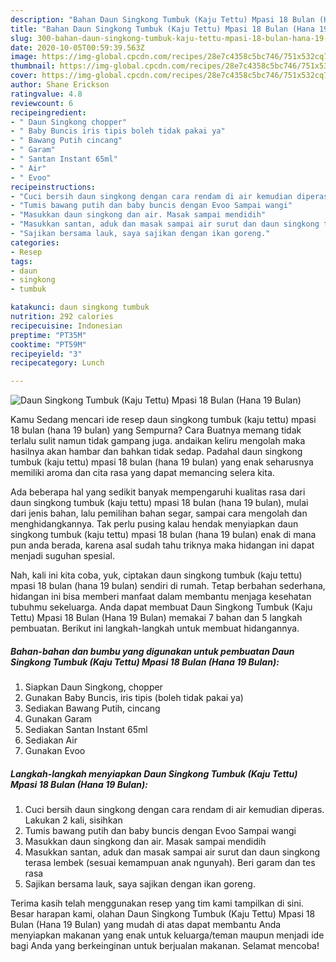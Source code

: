 ```yaml
---
description: "Bahan Daun Singkong Tumbuk (Kaju Tettu) Mpasi 18 Bulan (Hana 19 Bulan) | Cara Buat Daun Singkong Tumbuk (Kaju Tettu) Mpasi 18 Bulan (Hana 19 Bulan) Yang Enak Dan Mudah"
title: "Bahan Daun Singkong Tumbuk (Kaju Tettu) Mpasi 18 Bulan (Hana 19 Bulan) | Cara Buat Daun Singkong Tumbuk (Kaju Tettu) Mpasi 18 Bulan (Hana 19 Bulan) Yang Enak Dan Mudah"
slug: 300-bahan-daun-singkong-tumbuk-kaju-tettu-mpasi-18-bulan-hana-19-bulan-cara-buat-daun-singkong-tumbuk-kaju-tettu-mpasi-18-bulan-hana-19-bulan-yang-enak-dan-mudah
date: 2020-10-05T00:59:39.563Z
image: https://img-global.cpcdn.com/recipes/28e7c4358c5bc746/751x532cq70/daun-singkong-tumbuk-kaju-tettu-mpasi-18-bulan-hana-19-bulan-foto-resep-utama.jpg
thumbnail: https://img-global.cpcdn.com/recipes/28e7c4358c5bc746/751x532cq70/daun-singkong-tumbuk-kaju-tettu-mpasi-18-bulan-hana-19-bulan-foto-resep-utama.jpg
cover: https://img-global.cpcdn.com/recipes/28e7c4358c5bc746/751x532cq70/daun-singkong-tumbuk-kaju-tettu-mpasi-18-bulan-hana-19-bulan-foto-resep-utama.jpg
author: Shane Erickson
ratingvalue: 4.8
reviewcount: 6
recipeingredient:
- " Daun Singkong chopper"
- " Baby Buncis iris tipis boleh tidak pakai ya"
- " Bawang Putih cincang"
- " Garam"
- " Santan Instant 65ml"
- " Air"
- " Evoo"
recipeinstructions:
- "Cuci bersih daun singkong dengan cara rendam di air kemudian diperas. Lakukan 2 kali, sisihkan"
- "Tumis bawang putih dan baby buncis dengan Evoo Sampai wangi"
- "Masukkan daun singkong dan air. Masak sampai mendidih"
- "Masukkan santan, aduk dan masak sampai air surut dan daun singkong terasa lembek (sesuai kemampuan anak ngunyah). Beri garam dan tes rasa"
- "Sajikan bersama lauk, saya sajikan dengan ikan goreng."
categories:
- Resep
tags:
- daun
- singkong
- tumbuk

katakunci: daun singkong tumbuk 
nutrition: 292 calories
recipecuisine: Indonesian
preptime: "PT35M"
cooktime: "PT59M"
recipeyield: "3"
recipecategory: Lunch

---
```



![Daun Singkong Tumbuk (Kaju Tettu) Mpasi 18 Bulan (Hana 19 Bulan)](https://img-global.cpcdn.com/recipes/28e7c4358c5bc746/751x532cq70/daun-singkong-tumbuk-kaju-tettu-mpasi-18-bulan-hana-19-bulan-foto-resep-utama.jpg)

Kamu Sedang mencari ide resep daun singkong tumbuk (kaju tettu) mpasi 18 bulan (hana 19 bulan) yang Sempurna? Cara Buatnya memang tidak terlalu sulit namun tidak gampang juga. andaikan keliru mengolah maka hasilnya akan hambar dan bahkan tidak sedap. Padahal daun singkong tumbuk (kaju tettu) mpasi 18 bulan (hana 19 bulan) yang enak seharusnya memiliki aroma dan cita rasa yang dapat memancing selera kita.

Ada beberapa hal yang sedikit banyak mempengaruhi kualitas rasa dari daun singkong tumbuk (kaju tettu) mpasi 18 bulan (hana 19 bulan), mulai dari jenis bahan, lalu pemilihan bahan segar, sampai cara mengolah dan menghidangkannya. Tak perlu pusing kalau hendak menyiapkan daun singkong tumbuk (kaju tettu) mpasi 18 bulan (hana 19 bulan) enak di mana pun anda berada, karena asal sudah tahu triknya maka hidangan ini dapat menjadi suguhan spesial.




Nah, kali ini kita coba, yuk, ciptakan daun singkong tumbuk (kaju tettu) mpasi 18 bulan (hana 19 bulan) sendiri di rumah. Tetap berbahan sederhana, hidangan ini bisa memberi manfaat dalam membantu menjaga kesehatan tubuhmu sekeluarga. Anda dapat membuat Daun Singkong Tumbuk (Kaju Tettu) Mpasi 18 Bulan (Hana 19 Bulan) memakai 7 bahan dan 5 langkah pembuatan. Berikut ini langkah-langkah untuk membuat hidangannya.

<!--inarticleads1-->

##### Bahan-bahan dan bumbu yang digunakan untuk pembuatan Daun Singkong Tumbuk (Kaju Tettu) Mpasi 18 Bulan (Hana 19 Bulan):

1. Siapkan  Daun Singkong, chopper
1. Gunakan  Baby Buncis, iris tipis (boleh tidak pakai ya)
1. Sediakan  Bawang Putih, cincang
1. Gunakan  Garam
1. Sediakan  Santan Instant 65ml
1. Sediakan  Air
1. Gunakan  Evoo




<!--inarticleads2-->

##### Langkah-langkah menyiapkan Daun Singkong Tumbuk (Kaju Tettu) Mpasi 18 Bulan (Hana 19 Bulan):

1. Cuci bersih daun singkong dengan cara rendam di air kemudian diperas. Lakukan 2 kali, sisihkan
1. Tumis bawang putih dan baby buncis dengan Evoo Sampai wangi
1. Masukkan daun singkong dan air. Masak sampai mendidih
1. Masukkan santan, aduk dan masak sampai air surut dan daun singkong terasa lembek (sesuai kemampuan anak ngunyah). Beri garam dan tes rasa
1. Sajikan bersama lauk, saya sajikan dengan ikan goreng.




Terima kasih telah menggunakan resep yang tim kami tampilkan di sini. Besar harapan kami, olahan Daun Singkong Tumbuk (Kaju Tettu) Mpasi 18 Bulan (Hana 19 Bulan) yang mudah di atas dapat membantu Anda menyiapkan makanan yang enak untuk keluarga/teman maupun menjadi ide bagi Anda yang berkeinginan untuk berjualan makanan. Selamat mencoba!
